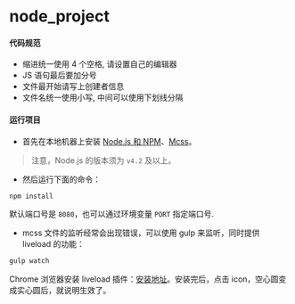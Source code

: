 # node_project

#### 代码规范

* 缩进统一使用 4 个空格, 请设置自己的编辑器
* JS 语句最后要加分号
* 文件最开始请写上创建者信息
* 文件名统一使用小写, 中间可以使用下划线分隔

#### 运行项目

* 首先在本地机器上安装 [Node.js 和 NPM](http://nodejs.org/)、[Mcss](https://github.com/leeluolee/mcss)。

>注意，Node.js 的版本须为 `v4.2` 及以上。

* 然后运行下面的命令：

```bash
npm install
```

默认端口号是 `8080`，也可以通过环境变量 `PORT` 指定端口号.

* mcss 文件的监听经常会出现错误，可以使用 gulp 来监听，同时提供 liveload 的功能：

```bash
gulp watch
```

Chrome 浏览器安装 liveload 插件：[安装地址](https://chrome.google.com/webstore/detail/livereload/jnihajbhpnppcggbcgedagnkighmdlei)。安装完后，点击 icon，空心圆变成实心圆后，就说明生效了。
